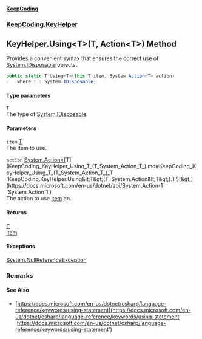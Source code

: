 #### [KeepCoding](index.md 'index')
### [KeepCoding](KeepCoding.md 'KeepCoding').[KeyHelper](KeepCoding_KeyHelper.md 'KeepCoding.KeyHelper')
## KeyHelper.Using&lt;T&gt;(T, Action&lt;T&gt;) Method
Provides a convenient syntax that ensures the correct use of [System.IDisposable](https://docs.microsoft.com/en-us/dotnet/api/System.IDisposable 'System.IDisposable') objects.  
```csharp
public static T Using<T>(this T item, System.Action<T> action)
    where T : System.IDisposable;
```
#### Type parameters
<a name='KeepCoding_KeyHelper_Using_T_(T_System_Action_T_)_T'></a>
`T`  
The type of [System.IDisposable](https://docs.microsoft.com/en-us/dotnet/api/System.IDisposable 'System.IDisposable').
  
#### Parameters
<a name='KeepCoding_KeyHelper_Using_T_(T_System_Action_T_)_item'></a>
`item` [T](KeepCoding_KeyHelper_Using_T_(T_System_Action_T_).md#KeepCoding_KeyHelper_Using_T_(T_System_Action_T_)_T 'KeepCoding.KeyHelper.Using&lt;T&gt;(T, System.Action&lt;T&gt;).T')  
The item to use.
  
<a name='KeepCoding_KeyHelper_Using_T_(T_System_Action_T_)_action'></a>
`action` [System.Action&lt;](https://docs.microsoft.com/en-us/dotnet/api/System.Action-1 'System.Action`1')[T](KeepCoding_KeyHelper_Using_T_(T_System_Action_T_).md#KeepCoding_KeyHelper_Using_T_(T_System_Action_T_)_T 'KeepCoding.KeyHelper.Using&lt;T&gt;(T, System.Action&lt;T&gt;).T')[&gt;](https://docs.microsoft.com/en-us/dotnet/api/System.Action-1 'System.Action`1')  
The action to use [item](KeepCoding_KeyHelper_Using_T_(T_System_Action_T_).md#KeepCoding_KeyHelper_Using_T_(T_System_Action_T_)_item 'KeepCoding.KeyHelper.Using&lt;T&gt;(T, System.Action&lt;T&gt;).item') on.
  
#### Returns
[T](KeepCoding_KeyHelper_Using_T_(T_System_Action_T_).md#KeepCoding_KeyHelper_Using_T_(T_System_Action_T_)_T 'KeepCoding.KeyHelper.Using&lt;T&gt;(T, System.Action&lt;T&gt;).T')  
[item](KeepCoding_KeyHelper_Using_T_(T_System_Action_T_).md#KeepCoding_KeyHelper_Using_T_(T_System_Action_T_)_item 'KeepCoding.KeyHelper.Using&lt;T&gt;(T, System.Action&lt;T&gt;).item')
#### Exceptions
[System.NullReferenceException](https://docs.microsoft.com/en-us/dotnet/api/System.NullReferenceException 'System.NullReferenceException')  
### Remarks
#### See Also
- [https://docs.microsoft.com/en-us/dotnet/csharp/language-reference/keywords/using-statement](https://docs.microsoft.com/en-us/dotnet/csharp/language-reference/keywords/using-statement 'https://docs.microsoft.com/en-us/dotnet/csharp/language-reference/keywords/using-statement')
